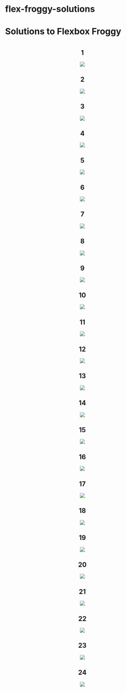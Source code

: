 # flex-froggy-solutions

<link rel="stylesheet" href="readme.css">
<link href="https://fonts.googleapis.com/css?family=IBM+Plex+Sans" rel="stylesheet">

<h1>Solutions to Flexbox Froggy<h1>

<h2 align="center">1</h2>
<p align="center"><img src="img/0.png"></p>
<h2 align="center">2</h2>
<p align="center"><img src="img/1.png"></p>
<h2 align="center">3</h2>
<p align="center"><img src="img/2.png"></p>
<h2 align="center">4</h2>
<p align="center"><img src="img/3.png"></p>
<h2 align="center">5</h2>
<p align="center"><img src="img/4.png"></p>
<h2 align="center">6</h2>
<p align="center"><img src="img/5.png"></p>
<h2 align="center">7</h2>
<p align="center"><img src="img/6.png"></p>
<h2 align="center">8</h2>
<p align="center"><img src="img/7.png"></p>
<h2 align="center">9</h2>
<p align="center"><img src="img/8.png"></p>
<h2 align="center">10</h2>
<p align="center"><img src="img/9.png"></p>
<h2 align="center">11</h2>
<p align="center"><img src="img/10.png"></p>
<h2 align="center">12</h2>
<p align="center"><img src="img/11.png"></p>
<h2 align="center">13</h2>
<p align="center"><img src="img/12.png"></p>
<h2 align="center">14</h2>
<p align="center"><img src="img/13.png"></p>
<h2 align="center">15</h2>
<p align="center"><img src="img/14.png"></p>
<h2 align="center">16</h2>
<p align="center"><img src="img/15.png"></p>
<h2 align="center">17</h2>
<p align="center"><img src="img/16.png"></p>
<h2 align="center">18</h2>
<p align="center"><img src="img/17.png"></p>
<h2 align="center">19</h2>
<p align="center"><img src="img/18.png"></p>
<h2 align="center">20</h2>
<p align="center"><img src="img/19.png"></p>
<h2 align="center">21</h2>
<p align="center"><img src="img/20.png"></p>
<h2 align="center">22</h2>
<p align="center"><img src="img/21.png"></p>
<h2 align="center">23</h2>
<p align="center"><img src="img/22.png"></p>
<h2 align="center">24</h2>
<p align="center"><img src="img/23.png"></p>

